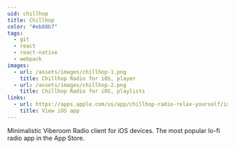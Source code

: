 ```yaml
---
uid: chillhop
title: Chillhop
color: "#eb88b7"
tags:
  - git
  - react
  - react-native
  - webpack
images:
  - url: /assets/images/chillhop-1.png
    title: Chillhop Radio for iOS, player
  - url: /assets/images/chillhop-2.png
    title: Chillhop Radio for iOS, playlists
links:
  - url: https://apps.apple.com/us/app/chillhop-radio-relax-yourself/id1479329939?mt=8
    title: View iOS app
---
```

Minimalistic Viberoom Radio client for iOS devices. The most popular lo-fi radio app in the App Store.
